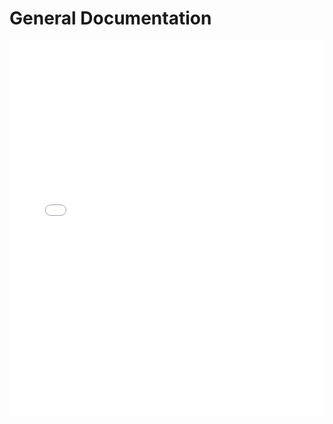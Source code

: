 # General Documentation

<embed src="your_presentation.pdf" type="application/pdf" width="100%" height="600px" />